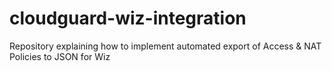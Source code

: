 # cloudguard-wiz-integration
Repository explaining how to implement automated export of Access &amp; NAT Policies to JSON for Wiz
